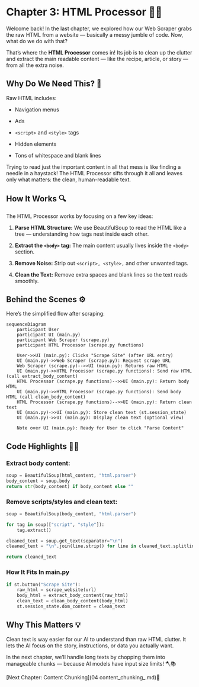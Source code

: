 # Chapter 3: HTML Processor 🧹✨

Welcome back! In the last chapter, we explored how our Web Scraper grabs the raw HTML from a website — basically a messy jumble of code. Now, what do we do with that?

That’s where the **HTML Processor** comes in! Its job is to clean up the clutter and extract the main readable content — like the recipe, article, or story — from all the extra noise.

## Why Do We Need This? 🤔

Raw HTML includes:

- Navigation menus

- Ads

- `<script>` and `<style>` tags

- Hidden elements

- Tons of whitespace and blank lines

Trying to read just the important content in all that mess is like finding a needle in a haystack! The HTML Processor sifts through it all and leaves only what matters: the clean, human-readable text.

## How It Works 🔍

The HTML Processor works by focusing on a few key ideas:

1. **Parse HTML Structure:** We use BeautifulSoup to read the HTML like a tree — understanding how tags nest inside each other.

2. **Extract the `<body>` tag:** The main content usually lives inside the `<body>` section.

3. **Remove Noise:** Strip out `<script>, <style>,` and other unwanted tags.

4. **Clean the Text:** Remove extra spaces and blank lines so the text reads smoothly.

## Behind the Scenes ⚙️

Here’s the simplified flow after scraping:

```mermaid
sequenceDiagram
    participant User
    participant UI (main.py)
    participant Web Scraper (scrape.py)
    participant HTML Processor (scrape.py functions)

    User->>UI (main.py): Clicks "Scrape Site" (after URL entry)
    UI (main.py)->>Web Scraper (scrape.py): Request scrape URL
    Web Scraper (scrape.py)-->>UI (main.py): Returns raw HTML
    UI (main.py)->>HTML Processor (scrape.py functions): Send raw HTML (call extract_body_content)
    HTML Processor (scrape.py functions)-->>UI (main.py): Return body HTML
    UI (main.py)->>HTML Processor (scrape.py functions): Send body HTML (call clean_body_content)
    HTML Processor (scrape.py functions)-->>UI (main.py): Return clean text
    UI (main.py)->>UI (main.py): Store clean text (st.session_state)
    UI (main.py)->>UI (main.py): Display clean text (optional view)

    Note over UI (main.py): Ready for User to click "Parse Content"
```

## Code Highlights 🧑‍💻

### Extract body content:

```python
soup = BeautifulSoup(html_content, "html.parser")
body_content = soup.body
return str(body_content) if body_content else ""
```

### Remove scripts/styles and clean text:

```python
soup = BeautifulSoup(body_content, "html.parser")

for tag in soup(["script", "style"]):
    tag.extract()

cleaned_text = soup.get_text(separator="\n")
cleaned_text = "\n".join(line.strip() for line in cleaned_text.splitlines() if line.strip())

return cleaned_text

```

### How It Fits In main.py

```python
if st.button("Scrape Site"):
    raw_html = scrape_website(url)
    body_html = extract_body_content(raw_html)
    clean_text = clean_body_content(body_html)
    st.session_state.dom_content = clean_text
```



## Why This Matters 💡

Clean text is way easier for our AI to understand than raw HTML clutter. It lets the AI focus on the story, instructions, or data you actually want.

In the next chapter, we’ll handle long texts by chopping them into manageable chunks — because AI models have input size limits! 🪓📚

[Next Chapter: Content Chunking](04 content_chunking_.md)🚀
